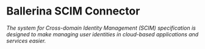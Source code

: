 # Ballerina SCIM Connector

*The system for Cross-domain Identity Management (SCIM) specification is designed to make managing user identities in cloud-based applications and services easier.*

